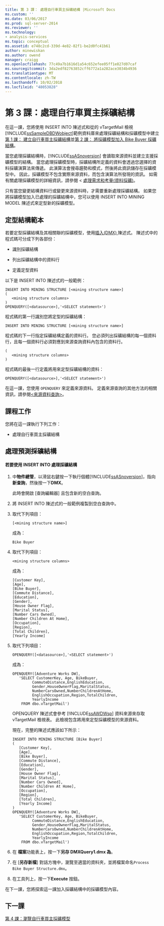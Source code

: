 ```yaml
---
title: 第 3 課： 處理自行車買主採礦結構 |Microsoft Docs
ms.custom: ''
ms.date: 03/06/2017
ms.prod: sql-server-2014
ms.reviewer: ''
ms.technology:
- analysis-services
ms.topic: conceptual
ms.assetid: e748c2cd-339d-4e82-82f1-be2d0fc41b61
author: minewiskan
ms.author: owend
manager: craigg
ms.openlocfilehash: 77c49a7b1616d1a54c652efee05ff1e827d07caf
ms.sourcegitcommit: 3da2edf82763852cff6772a1a282ace3034b4936
ms.translationtype: MT
ms.contentlocale: zh-TW
ms.lasthandoff: 10/02/2018
ms.locfileid: "48053828"
---
```

# <a name="lesson-3-processing-the-bike-buyer-mining-structure"></a>第 3 課：處理自行車買主採礦結構
  在這一課，您將使用 INSERT INTO 陳述式和從的 vTargetMail 檢視[!INCLUDE[ssSampleDBDWobject](../includes/sssampledbdwobject-md.md)]範例資料庫來處理採礦結構和採礦模型中建立[第 1 課： 建立自行車買主採礦結構](../../2014/tutorials/lesson-1-creating-the-bike-buyer-mining-structure.md)並[第 2 課： 將採礦模型加入 Bike Buyer 採礦結構](../../2014/tutorials/lesson-2-adding-mining-models-to-the-bike-buyer-mining-structure.md)。  
  
 當您處理採礦結構時，[!INCLUDE[ssASnoversion](../includes/ssasnoversion-md.md)] 會讀取來源資料並建立支援採礦模型的結構。 當您處理採礦模型時，採礦結構所定義的資料會透過您選擇的資料採礦演算法來傳遞。 此演算法會搜尋趨勢和模式，然後將此資訊儲存在採礦模型中。 因此，採礦模型不包含實際來源資料，而包含演算法所發現的資訊。 如需有關處理採礦模型的詳細資訊，請參閱 <<c0> [ 處理需求和考量&#40;資料採礦&#41;](../../2014/analysis-services/data-mining/processing-requirements-and-considerations-data-mining.md)。</c0>  
  
 只有當您變更結構資料行或變更來源資料時，才需要重新處理採礦結構。 如果您將採礦模型加入已處理的採礦結構中，您可以使用 INSERT INTO MINING MODEL 陳述式來定型新的採礦模型。  
  
## <a name="train-structure-template"></a>定型結構範本  
 若要定型採礦結構及其相關聯的採礦模型，使用[插入&#40;DMX&#41; ](/sql/dmx/insert-into-dmx)陳述式。 陳述式中的程式碼可分成下列各部份：  
  
-   識別採礦結構  
  
-   列出採礦結構中的資料行  
  
-   定義定型資料  
  
 以下是 INSERT INTO 陳述式的一般範例：  
  
```  
INSERT INTO MINING STRUCTURE [<mining structure name>]  
(  
   <mining structure columns>  
)  
OPENQUERY([<datasource>],'<SELECT statement>')  
```  
  
 程式碼的第一行識別您將定型的採礦結構：  
  
```  
INSERT INTO MINING STRUCTURE [<mining structure name>]  
```  
  
 程式碼的下一行指定採礦結構定義的資料行。 您必須列出採礦結構的每一個資料行，且每一個資料行必須對應到來源查詢資料內包含的資料行。  
  
```  
(  
   <mining structure columns>  
)  
```  
  
 程式碼的最後一行定義將用來定型採礦結構的資料：  
  
```  
OPENQUERY([<datasource>],'<SELECT statement>')  
```  
  
 在這一課，您使用 `OPENQUERY` 來定義來源資料。 定義來源查詢的其他方法的相關資訊，請參閱[&#60;來源資料查詢&#62;](/sql/dmx/source-data-query)。  
  
## <a name="lesson-tasks"></a>課程工作  
 您將在這一課執行下列工作：  
  
-   處理自行車買主採礦結構  
  
## <a name="processing-the-predictive-mining-structure"></a>處理預測採礦結構  
  
#### <a name="to-process-the-mining-structure-by-using-insert-into"></a>若要使用 INSERT INTO 處理採礦結構  
  
1.  中**物件總管**，以滑鼠右鍵按一下執行個體[!INCLUDE[ssASnoversion](../includes/ssasnoversion-md.md)]，指向**新查詢**，然後按一下**DMX**。  
  
     此時會開啟 [查詢編輯器] 且包含新的空白查詢。  
  
2.  將 INSERT INTO 陳述式的一般範例複製到空白查詢中。  
  
3.  取代下列項目：  
  
    ```  
    [<mining structure name>]   
    ```  
  
     成為：  
  
    ```  
    Bike Buyer  
    ```  
  
4.  取代下列項目：  
  
    ```  
    <mining structure columns>  
    ```  
  
     成為：  
  
    ```  
    [Customer Key],  
    [Age],  
    [Bike Buyer],  
    [Commute Distance],  
    [Education],  
    [Gender],  
    [House Owner Flag],  
    [Marital Status],  
    [Number Cars Owned],  
    [Number Children At Home],  
    [Occupation],  
    [Region],  
    [Total Children],  
    [Yearly Income]  
    ```  
  
5.  取代下列項目：  
  
    ```  
    OPENQUERY([<datasource>],'<SELECT statement>')  
    ```  
  
     成為：  
  
    ```  
    OPENQUERY([Adventure Works DW],  
       'SELECT CustomerKey, Age, BikeBuyer,  
             CommuteDistance,EnglishEducation,  
             Gender,HouseOwnerFlag,MaritalStatus,  
             NumberCarsOwned,NumberChildrenAtHome,   
             EnglishOccupation,Region,TotalChildren,  
             YearlyIncome   
        FROM dbo.vTargetMail')  
    ```  
  
     OPENQUERY 陳述式會參考 [!INCLUDE[ssAWDWsp](../includes/ssawdwsp-md.md)] 資料來源來存取 vTargetMail 檢視表。 此檢視包含將用來定型採礦模型的來源資料。  
  
     現在，完整的陳述式應該如下所示：  
  
    ```  
    INSERT INTO MINING STRUCTURE [Bike Buyer]  
    (  
       [Customer Key],  
       [Age],  
       [Bike Buyer],  
       [Commute Distance],  
       [Education],  
       [Gender],  
       [House Owner Flag],  
       [Marital Status],  
       [Number Cars Owned],  
       [Number Children At Home],  
       [Occupation],  
       [Region],  
       [Total Children],  
       [Yearly Income]     
    )  
    OPENQUERY([Adventure Works DW],  
       'SELECT CustomerKey, Age, BikeBuyer,  
             CommuteDistance,EnglishEducation,  
             Gender,HouseOwnerFlag,MaritalStatus,  
             NumberCarsOwned,NumberChildrenAtHome,   
             EnglishOccupation,Region,TotalChildren,  
             YearlyIncome   
        FROM dbo.vTargetMail')  
    ```  
  
6.  在 **檔案**功能表上，按一下**另存 DMXQuery1.dmx 為**。  
  
7.  在 [**另存新檔**] 對話方塊中，瀏覽至適當的資料夾，並將檔案命名`Process Bike Buyer Structure.dmx`。  
  
8.  在工具列上，按一下**Execute**  按鈕。  
  
 在下一課，您將探索這一課加入採礦結構中的採礦模型內容。  
  
## <a name="next-lesson"></a>下一課  
 [第 4 課：瀏覽自行車買主採礦模型](../../2014/tutorials/lesson-4-browsing-the-bike-buyer-mining-models.md)  
  
  
